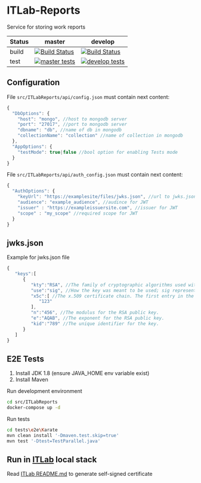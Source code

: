 # ITLab-Reports
Service for storing work reports

Status | master | develop
---|---|---
build | [![Build Status](https://dev.azure.com/rtuitlab/RTU%20IT%20Lab/_apis/build/status/ITLab-Reports?branchName=master)](https://dev.azure.com/rtuitlab/RTU%20IT%20Lab/_build/latest?definitionId=86&branchName=master) | [![Build Status](https://dev.azure.com/rtuitlab/RTU%20IT%20Lab/_apis/build/status/ITLab-Reports?branchName=develop)](https://dev.azure.com/rtuitlab/RTU%20IT%20Lab/_build/latest?definitionId=86&branchName=develop)
test | [![master tests](https://img.shields.io/azure-devops/tests/RTUITLab/RTU%20IT%20Lab/86/master?label=%20&style=plastic)](https://dev.azure.com/rtuitlab/RTU%20IT%20Lab/_build/latest?definitionId=86&branchName=master) | [![develop tests](https://img.shields.io/azure-devops/tests/RTUITLab/RTU%20IT%20Lab/86/develop?label=%20&style=plastic)](https://dev.azure.com/rtuitlab/RTU%20IT%20Lab/_build/latest?definitionId=86&branchName=develop)

## Configuration

File ```src/ITLabReports/api/config.json``` must contain next content:

```js
{
  "DbOptions": {
    "host": "mongo", //host to mongodb server
    "port": "27017", //port to mongodb server
    "dbname": "db", //name of db in mongodb
    "collectionName": "collection" //name of collection in mongodb
  },
  "AppOptions": {
    "testMode": true|false //bool option for enabling Tests mode
  }
}
```

File ```src/ITLabReports/api/auth_config.json``` must contain next content:

```js
{
  "AuthOptions": {
    "keyUrl": "https://examplesite/files/jwks.json", //url to jwks.json
    "audience": "example_audience", //audince for JWT
    "issuer" : "https://exampleissuersite.com", //issuer for JWT
    "scope" : "my_scope" //required scope for JWT
  }
}

```
## jwks.json
Example for jwks.json file
```js
{
   "keys":[
      {
         "kty":"RSA", //The family of cryptographic algorithms used with the key.
         "use":"sig", //How the key was meant to be used; sig represents the signature.
         "x5c":[ //The x.509 certificate chain. The first entry in the array is the certificate to use for token verification; the other certificates can be used to verify this first certificate.
            "123"
         ],
         "n":"456", //The modulus for the RSA public key.
         "e":"AQAB", //The exponent for the RSA public key.
         "kid":"789" //The unique identifier for the key.
      }
   ]
}
```
## E2E Tests

1. Install JDK 1.8 (ensure JAVA_HOME env variable exist)
2. Install Maven

Run development environment
```bash
cd src/ITLabReports
docker-compose up -d
```
Run tests
```bash
cd tests\e2e\Karate
mvn clean install '-Dmaven.test.skip=true'
mvn test '-Dtest=TestParallel.java'
```

## Run in [ITLab](https://github.com/RTUITLab/ITLab) local stack
Read [ITLab README.md](https://github.com/RTUITLab/ITLab/blob/master/README.md) to generate self-signed certificate
